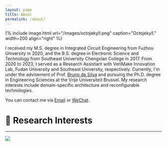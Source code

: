 ```yaml
---
layout: page
title: About
permalink: /about/
---
```


{% include image.html url="/images/octojekyll.png" caption="Octojekyll." width=200 align="right" %}

I received my M.S. degree in Integrated Circuit Engineering from Fuzhou University in 2020, and the B.S. degree in Electronic Science and Technology from Southeast University Chengxian College in 2017. From 2020 to 2023, I served as a Research Assistant with VeriMake Innovation Lab, Fudan University and Southeast University, respectively. Currently, I'm under the advisement of Prof. [Bruno da Silva](https://www.etrovub.be/people/member/about-bio/bdasilva/) and pursuing the Ph.D. degree in Engineering Sciences at the Vrije Universiteit Brussel. My research interests include domain-specific architecture and reconfigurable technologies. 


You can contact me via [Email](mailto:ruiqi.chen@vub.be) or [WeChat](../images/wechat.png).


🔬 Research Interests
======
------

<img src='../images/research.png' style='width:auto;'>


